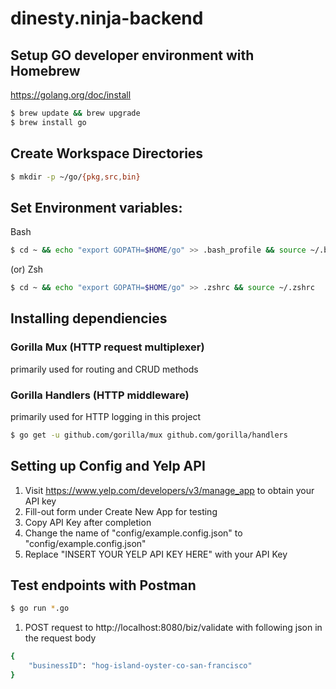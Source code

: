 # dinesty.ninja-backend

## Setup GO developer environment with Homebrew
https://golang.org/doc/install

```sh
$ brew update && brew upgrade 
$ brew install go
```

## Create Workspace Directories

```sh
$ mkdir -p ~/go/{pkg,src,bin}
```

## Set Environment variables:

Bash
```sh
$ cd ~ && echo "export GOPATH=$HOME/go" >> .bash_profile && source ~/.bash_profile
```
(or)
Zsh
```sh
$ cd ~ && echo "export GOPATH=$HOME/go" >> .zshrc && source ~/.zshrc
```

## Installing dependiencies
### Gorilla Mux (HTTP request multiplexer)
primarily used for routing and CRUD methods
### Gorilla Handlers (HTTP middleware)
primarily used for HTTP logging in this project
```sh
$ go get -u github.com/gorilla/mux github.com/gorilla/handlers
```

## Setting up Config and Yelp API
1. Visit https://www.yelp.com/developers/v3/manage_app to obtain your API key
2. Fill-out form under Create New App for testing
3. Copy API Key after completion
4. Change the name of "config/example.config.json" to "config/example.config.json"
5. Replace "INSERT YOUR YELP API KEY HERE" with your API Key

## Test endpoints with Postman
```sh
$ go run *.go
```
1. POST request to http://localhost:8080/biz/validate with following json in the request body
```sh
{
	"businessID": "hog-island-oyster-co-san-francisco"
}
```